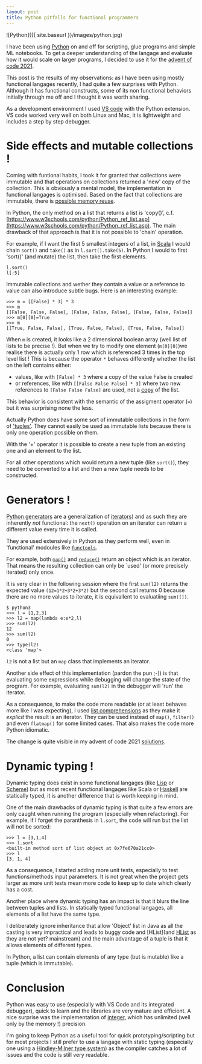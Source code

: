 ```yaml
---
layout: post
title: Python pitfalls for functional programmers
---
```


![Python]({{ site.baseurl }}/images/python.jpg)

I have been using [Python](https://www.python.org/) on and off for scripting, glue programs and simple ML notebooks. 
To get a deeper understanding of the langage and evaluate how it would scale on larger programs,
 I decided to use it for the [advent of code 2021](https://adventofcode.com/).

This post is the results of my observations: 
as I have been using mostly functional langages recently, I had quite a few surprises with Python. 
Although it has functional constructs, some of its non functional behaviors initially through me off and I thought it was worth sharing.

As a development environment I used [VS code](https://code.visualstudio.com/) with the Python extension. 
VS code worked very well on both Linux and Mac, it is lightweight and includes a step by step debugger.

# Side effects and mutable collections !

Coming with funtional habits, I took it for granted that collections were immutable and that operations on collections returned a 'new' copy of the collection.
This is obviously a mental model, the implementation in functional langages is optimised. Based on the fact that collections are immutable, 
 there is [possible memory reuse](https://en.wikipedia.org/wiki/Persistent_data_structure#Examples_of_persistent_data_structures).

In Python, the only method on a list that returns a list is 'copy()', c.f. [https://www.w3schools.com/python/Python_ref_list.asp](https://www.w3schools.com/python/Python_ref_list.asp). 
The main drawback of that approach is that it is not possible to 'chain' operation.

For example, if I want the first 5 smallest integers of a list, in [Scala](https://www.scala-lang.org/) I would chain `sort()` and `take()` as in `l.sort().take(5)`. 
In Python I would to first 'sort()' (and mutate) the list, then take the first elements.
```
l.sort()
l[:5]
```

Immutable collections and wether they contain a value or a reference to value can also introduce subtle bugs.
Here is an interesting example:
```
>>> m = [[False] * 3] * 3
>>> m
[[False, False, False], [False, False, False], [False, False, False]]
>>> m[0][0]=True
>>> m
[[True, False, False], [True, False, False], [True, False, False]]
```
When `m` is created, it looks like a 2 dimensional boolean array (well list of lists to be precise !).
But when we try to modify one element (`m[0][0]`)we realise there is actually only 1 row which is referenced 3 times in the top level list !
This is because the operator `*` behaves differently whether the list on the left contains either:
* values, like with `[False] * 3` where a copy of the value False is created
* or references, like with `[[False False False] * 3]` where two new references to `[False False False]` are used,
not a [copy](https://docs.python.org/3/library/copy.html) of the list.

This behavior is consistent with the semantic of the assigment operator (`=`) but it was surprising none the less.

Actually Python does have some sort of immutable collections in the form of ['tuples'](https://www.w3schools.com/python/python_tuples.asp).
They cannot easily be used as immutable lists because there is only one operation possible on them.

With the '+' operator it is possible to create a new tuple from an existing one and an element to the list.

For all other operations which would return a new tuple (like `sort()`), they need to be converted to a list and then a new tuple needs to be constructed.


# Generators !

[Python generators](https://wiki.python.org/moin/Generators) are a generalization of [iterators](https://en.wikipedia.org/wiki/Iterator)) 
and as such they are inherently *not* functional: the `next()` operation on an iterator can return a different value every time it is called.

They are used extensively in Python as they perform well, even in 'functional' modoules like [`functools`](https://docs.python.org/3/library/functools.html#module-functools).

For example, both [`map()`]() and [`reduce()`](https://docs.python.org/3/library/functools.html#functools.reduce) return an object which is an iterator. That means the resulting collection can only be `used' (or more precisely iterated) only once.

It is very clear in the following session where the first `sum(l2)` returns the expected value `(12=1*2+3*2+3*2)` 
but the second call returns 0 because there are no more values to iterate, it is equivallent to evaluatiing `sum([])`. 
```
$ python3
>>> l = [1,2,3]
>>> l2 = map(lambda e:e*2,l)
>>> sum(l2)
12
>>> sum(l2)
0
>>> type(l2)
<class 'map'>
```
`l2` is not a list but an `map` class that implements an iterator.

Another side effect of this implementation (pardon the pun ;-)) is that evaluating some expressions while debugging will change the state of the program.
For example, evaluating `sum(l2)` in the debugger will 'run' the iterator.

As a consequence, to make the code more readable (or at least behaves more like I was expecting), I used [list comprehensions](https://docs.python.org/3/tutorial/datastructures.html#list-comprehensions)
as they make it *explicit* the result is an iterator. They can be used instead of `map()`, `filter()` and even `flatmap()` for some limited cases.
That also makes the code more Python idiomatic.

The change is quite visible in my advent of code 2021 [solutions](https://github.com/benoitpas/advent-of-code-2021).

# Dynamic typing !

Dynamic typing does exist in some functional langages (like [Lisp](https://en.wikipedia.org/wiki/Lisp_(programming_language)) or [Scheme](https://en.wikipedia.org/wiki/Scheme_(programming_language)))
but as most recent functional langages like Scala or [Haskell](https://www.haskell.org/) are statically typed, it is another difference that is worth keeping in mind.

One of the main drawbacks of dynamic typing is that quite a few errors are only caught when running the program (especially when refactoring).
For example, if I forget the paranthesis in `l.sort`, the code will run but the list will not be sorted:
```
>>> l = [3,1,4]
>>> l.sort
<built-in method sort of list object at 0x7fe670a21cc0>
>>> l
[3, 1, 4]
```

As a consequence, I started adding more unit tests, especially to test functions/methods input parameters. 
It is not great when the project gets larger as more unit tests mean more code to keep up to date which clearly has a cost.

Another place where dynamic typing has an impact is that it blurs the line between tuples and lists.
In statically typed functional langages, all elements of a list have the same type. 

I deliberately ignore inheritance that allow 'Object' list in Java as all the casting is very impractical and leads to buggy code and [HList](and [HList](https://jto.github.io/articles/getting-started-with-shapeless/) as they are not yet? mainstream) and the main advantage of a tuple is that it allows elements of different types.

In Python, a list can contain elements of any type (but is mutable) like a tuple (which is immutable).


# Conclusion

Python was easy to use (especially with VS Code and its integrated debugger), quick to learn and the libraries are very mature and efficient. 
A nice surprise was the implementation of [integer](https://docs.python.org/3/library/stdtypes.html#typesnumeric), which has unlimited (well only by the memory !) precision. 

I'm going to keep Python as a useful tool for quick prototyping/scripting but for most projects I still prefer to use a langage 
with static typing (especially one using a [Hindley-Milner type system](https://en.wikipedia.org/wiki/Hindley%E2%80%93Milner_type_system)) as the 
compiler catches a lot of issues and the code is still very readable.